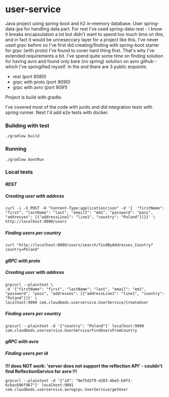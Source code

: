 # user-service

Java project using spring-boot and h2 in-memory database. User spring-data-jpa for handling data part. For rest I've
used spring-data-rest - I know it breaks encapsulation a lot but didn't want to spend too much time on this, and in fact it
would be unneseccary layer for a project like this.
I've never used grpc before so I've first did creating/finding with spring-boot starter for grpc (with proto) I've found 
to cover hard thing first. That's why I've extended requirements a bit.
I've spend quite some time on finding solution for having avro and found only bare (no spring) solution on avro github - 
which I've springified myself.
In the end there are 3 public enpoints:
* rest (port 8080)
* grpc with proto (port 9090)
* grpc with avro (port 9091)

Project is build with gradle.

I've covered most of the code with junits and did integration tests with spring runner. Next I'd add e2e tests with docker.



### Building with test

```shell
./gradlew build
```


### Running

```shell
./gradlew bootRun
```


### Local tests


#### *REST* 

##### Creating user with address
```shell
curl -i -X POST -H "Content-Type:application/json" -d '{  "firstName": "first", "lastName": "last", "email2": "em1", "password": "pass", "addresses": [{"addressLine1": "line1", "country": "Poland"}]}}' \
http://localhost:8080/users
```

##### Finding users per country
```shell
curl "http://localhost:8080/users/search/findByAddresses_Country?country=Poland"
```


#### *gRPC with proto*

##### Creating user with address
```shell
grpcurl --plaintext \
-d '{"firstName": "first", "lastName": "last", "email": "em1", "password": "pass", "addresses": [{"addressLine1": "line1", "country": "Poland"}]}' \
localhost:9090 com.cloudbeds.userservice.UserService/CreateUser
```

##### Finding users per country
```shell
grpcurl --plaintext -d '{"country": "Poland"}' localhost:9090 com.cloudbeds.userservice.UserService/FindUsersFromCountry
```


#### *gRPC with avro*

##### Finding users per id 
**!!! does NOT work: 'server does not support the reflection API' - couldn't find ReflectionService for avro !!!**
```shell 
grpcurl --plaintext -d '{"id": "0ef5d2f9-d203-4be5-b9f3-6cbac696f967"}' localhost:9091 com.cloudbeds.userservice.avrogrpc.UserService/getUser
```
